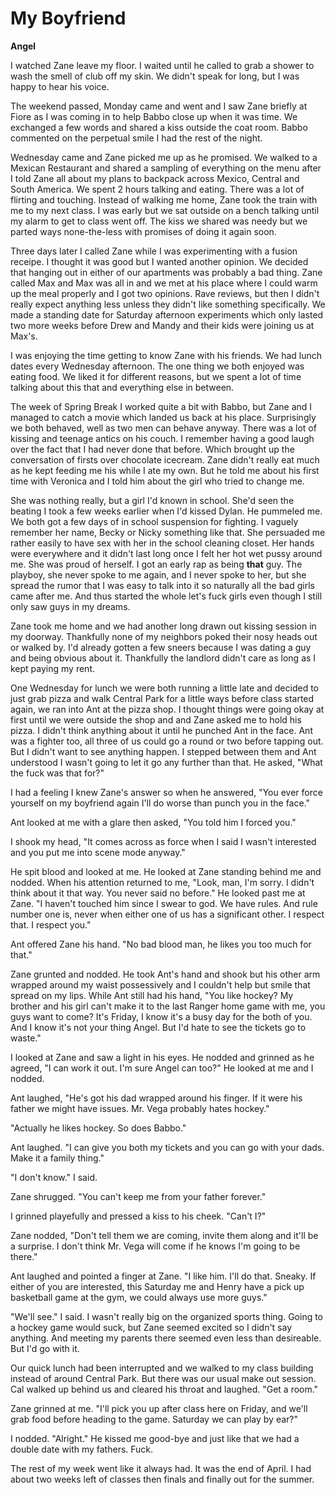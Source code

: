 # My Boyfriend

**Angel**

I watched Zane leave my floor.  I waited until he called to grab a shower to wash the smell of club off my skin.  We didn't speak for long, but I was happy to hear his voice.

The weekend passed, Monday came and went and I saw Zane briefly at Fiore as I was coming in to help Babbo close up when it was time.  We exchanged a few words and shared a kiss outside the coat room.  Babbo commented on the perpetual smile I had the rest of the night.

Wednesday came and Zane picked me up as he promised.  We walked to a Mexican Restaurant and shared a sampling of everything on the menu after I told Zane all about my plans to backpack across Mexico, Central and South America.  We spent 2 hours talking and eating.  There was a lot of flirting and touching.  Instead of walking me home, Zane took the train with me to my next class.  I was early but we sat outside on a bench talking until my alarm to get to class went off.  The kiss we shared was needy but we parted ways none-the-less with promises of doing it again soon.

Three days later I called Zane while I was experimenting with a fusion receipe.  I thought it was good but I wanted another opinion.  We decided that hanging out in either of our apartments was probably a bad thing.  Zane called Max and Max was all in and we met at his place where I could warm up the meal properly and I got two opinions.  Rave reviews, but then I didn't really expect anything less unless they didn't like something specifically.  We made a standing date for Saturday afternoon experiments which only lasted two more weeks before Drew and Mandy and their kids were joining us at Max's.

I was enjoying the time getting to know Zane with his friends.  We had lunch dates every Wednesday afternoon.  The one thing we both enjoyed was eating food.  We liked it for different reasons, but we spent a lot of time talking about this that and everything else in between.

The week of Spring Break I worked quite a bit with Babbo, but Zane and I managed to catch a movie which landed us back at his place.  Surprisingly we both behaved, well as two men can behave anyway.  There was a lot of kissing and teenage antics on his couch.  I remember having a good laugh over the fact that I had never done that before.  Which brought up the conversation of firsts over chocolate icecream.  Zane didn't really eat much as he kept feeding me his while I ate my own.  But he told me about his first time with Veronica and I told him about the girl who tried to change me.

She was nothing really, but a girl I'd known in school.  She'd seen the beating I took a few weeks earlier when I'd kissed Dylan.  He pummeled me.  We both got a few days of in school suspension for fighting.  I vaguely remember her name, Becky or Nicky something like that.  She persuaded me rather easily to have sex with her in the school cleaning closet.  Her hands were everywhere and it didn't last long once I felt her hot wet pussy around me.  She was proud of herself.  I got an early rap as being **that** guy.  The playboy, she never spoke to me again, and I never spoke to her, but she spread the rumor that I was easy to talk into it so naturally all the bad girls came after me.  And thus started the whole let's fuck girls even though I still only saw guys in my dreams.

Zane took me home and we had another long drawn out kissing session in my doorway.  Thankfully none of my neighbors poked their nosy heads out or walked by.  I'd already gotten a few sneers because I was dating a guy and being obvious about it.  Thankfully the landlord didn't care as long as I kept paying my rent.

One Wednesday for lunch we were both running a little late and decided to just grab pizza and walk Central Park for a little ways before class started again, we ran into Ant at the pizza shop.  I thought things were going okay at first until we were outside the shop and and Zane asked me to hold his pizza.  I didn't think anything about it until he punched Ant in the face.  Ant was a fighter too, all three of us could go a round or two before tapping out.  But I didn't want to see anything happen.  I stepped between them and Ant understood I wasn't going to let it go any further than that.  He asked, "What the fuck was that for?"

I had a feeling I knew Zane's answer so when he answered, "You ever force yourself on my boyfriend again I'll do worse than punch you in the face."

Ant looked at me with a glare then asked, "You told him I forced you."

I shook my head, "It comes across as force when I said I wasn't interested and you put me into scene mode anyway."

He spit blood and looked at me.  He looked at Zane standing behind me and nodded.  When his attention returned to me, "Look, man, I'm sorry.  I didn't think about it that way.  You never said no before."  He looked past me at Zane.  "I haven't touched him since I swear to god.  We have rules.  And rule number one is, never when either one of us has a significant other.  I respect that.  I respect you."

Ant offered Zane his hand.  "No bad blood man, he likes you too much for that."

Zane grunted and nodded. He took Ant's hand and shook but his other arm wrapped around my waist possessively and I couldn't help but smile that spread on my lips.  While Ant still had his hand, "You like hockey?  My brother and his girl can't make it to the last Ranger home game with me, you guys want to come?  It's Friday, I know it's a busy day for the both of you. And I know it's not your thing Angel.  But I'd hate to see the tickets go to waste."

I looked at Zane and saw a light in his eyes.  He nodded and grinned as he agreed, "I can work it out.  I'm sure Angel can too?"  He looked at me and I nodded.

Ant laughed, "He's got his dad wrapped around his finger.  If it were his father we might have issues.  Mr. Vega probably hates hockey."

"Actually he likes hockey.  So does Babbo."

Ant laughed.  "I can give you both my tickets and you can go with your dads.  Make it a family thing."

"I don't know."  I said.

Zane shrugged.  "You can't keep me from your father forever."

I grinned playefully and pressed a kiss to his cheek.  "Can't I?"

Zane nodded, "Don't tell them we are coming, invite them along and it'll be a surprise.  I don't think Mr. Vega will come if he knows I'm going to be there."

Ant laughed and pointed a finger at Zane.  "I like him.  I'll do that.  Sneaky.  If either of you are interested, this Saturday me and Henry have a pick up basketball game at the gym, we could always use more guys."

"We'll see." I said.  I wasn't really big on the organized sports thing.  Going to a hockey game would suck, but Zane seemed excited so I didn't say anything.  And meeting my parents there seemed even less than desireable.  But I'd go with it.

Our quick lunch had been interrupted and we walked to my class building instead of around Central Park.  But there was our usual make out session.  Cal walked up behind us and cleared his throat and laughed.  "Get a room."

Zane grinned at me.  "I'll pick you up after class here on Friday, and we'll grab food before heading to the game.  Saturday we can play by ear?"

I nodded.  "Alright."  He kissed me good-bye and just like that we had a double date with my fathers.  Fuck.

The rest of my week went like it always had.  It was the end of April.  I had about two weeks left of classes then finals and finally out for the summer.

